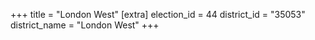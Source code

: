 +++
title = "London West"
[extra]
election_id = 44
district_id = "35053"
district_name = "London West"
+++
